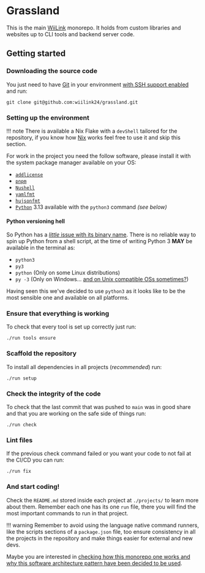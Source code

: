 # Grassland

This is the main [WiiLink](https://wiilink.ca) monorepo. It holds from custom libraries and websites up to CLI tools and backend server code.

## Getting started

### Downloading the source code

You just need to have [Git](https://git-scm.com/) in your environment [with SSH support enabled](https://docs.github.com/en/authentication/connecting-to-github-with-ssh) and run:

```
git clone git@github.com:wiilink24/grassland.git
```

### Setting up the environment

!!! note
    There is available a Nix Flake with a `devShell` tailored for the repository, if you know how [Nix](https://nixos.org/) works feel free to use it and skip this section.

For work in the project you need the follow software, please install it with the system package manager available on your OS:

- [`addlicense`](https://github.com/google/addlicense)
- [`pnpm`](https://pnpm.io/)
- [`Nushell`](https://www.nushell.sh/)
- [`yamlfmt`](https://github.com/google/yamlfmt)
- [`hujsonfmt`](https://github.com/tailscale/hujson/tree/master/cmd/hujsonfmt)
- [`Python`](https://www.python.org/) 3.13 available with the `python3` command _(see below)_

#### Python versioning hell

So Python has a [_little_ issue with its binary name](https://stackoverflow.com/a/70528020). There is no reliable way to spin up Python from a shell script, at the time of writing Python 3 **MAY** be available in the terminal as:

- `python3`
- `py3`
- `python` (Only on some Linux distributions)
- `py -3` (Only on Windows... [and on Unix compatible OSs sometimes?](https://python-launcher.app/))

Having seen this we've decided to use `python3` as it looks like to be the most sensible one and available on all platforms.

### Ensure that everything is working

To check that every tool is set up correctly just run:

```shell
./run tools ensure
```

### Scaffold the repository

To install all dependencies in all projects (_recommended_) run:

```shell
./run setup
```

### Check the integrity of the code

To check that the last commit that was pushed to `main` was in good share and that you are working on the safe side of things run:

```shell
./run check
```

### Lint files

If the previous check command failed or you want your code to not fail at the CI/CD you can run:

```shell
./run fix
```

### And start coding!

Check the `README.md` stored inside each project at `./projects/` to learn more about them. Remember each one has its one `run` file, there you will find the most important commands to run in that project.

!!! warning
    Remember to avoid using the language native command runners, like the scripts sections of a `package.json` file, too ensure consistency in all the projects in the repository and make things easier for external and new devs.

Maybe you are interested in [checking how this monorepo one works and why this software architecture pattern have been decided to be used](monorepo.md).
